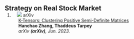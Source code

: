 <h2 id="publications" style="margin: 2px 0px -15px;">Strategy on Real Stock Market</h2>

<div class="publications">
<ol class="bibliography">




<li>
<div class="pub-row">

  <div class="col-sm-3 abbr" style="position: relative;padding-right: 15px;padding-left: 15px;">
    <img src="assets/img/nips2023.png" class="teaser img-fluid z-depth-1">
    <abbr class="badge">arXiv</abbr>
  </div>

  <div class="col-sm-9" style="position: relative;padding-right: 15px;padding-left: 20px;">
    <div class="title"><a href="https://arxiv.org/abs/2306.06534">K-Tensors: Clustering Positive Semi-Definite Matrices</a></div>
    <div class="author"><strong>Hanchao Zhang, Thaddeus Tarpey</strong></div>
    <div class="periodical"><em>arXiv <strong>(arXiv)</strong>, Jun. 2023.</em></div>
    </div>
  </div>
</div>
</li>
  

  
<br>

</ol>
</div>

